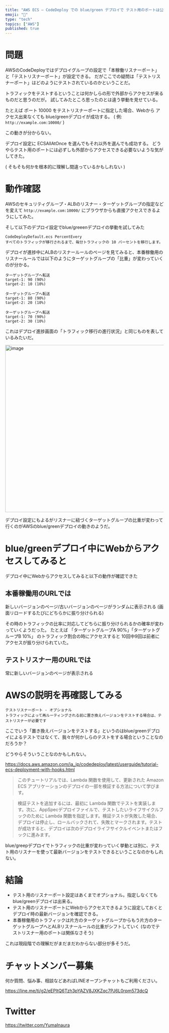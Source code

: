 ```yaml
---
title: "AWS ECS – CodeDeploy での blue/green デプロイで テスト用のポートは公開されていなくても良いのか？"
emoji: "🙆"
type: "tech"
topics: ["AWS"]
published: true
---
```

# 問題

AWSのCodeDeployではデプロイグループの設定で「本稼働リスナーポート」と「テストリスナーポート」が設定できる。
だがここでの疑問は「テストリスナーポート」はどのようにテストされているのかということだ。

トラフィックをテストするということは何かしらの形で外部からアクセスが来るものだと思うのだが。
試してみたところ思ったのとは違う挙動を見せている。

たとえば ポート 10000 をテストリスナーポートに指定した場合、Webから アクセス出来なくても blue/greenデプロイが成功する。
( 例: `http://example.com:10000/` )

この動きが分からない。

デプロイ設定に ECSAllAtOnce を選んでもそれ以外を選んでも成功する。
どうやらテスト用のポートには必ずしも外部からアクセスできる必要ないような気がしてきた。

( そもそも何かを根本的に理解し間違っているかもしれない )



<!--

すると ALBのリスナールール ( この例だと ` HTTPS:10000` )  で blue/greenデプロイのたびにリスナーに紐づくターゲットグループ(ターゲットグループへ転送)が変わるではないか。

どうやらちゃんと「付け替え」がおこなれているようだ

-->

# 動作確認

AWSのセキュリティグループ・ALBのリスナー・ターゲットグループの指定などを変えて `http://example.com:10000/` にブラウザからも直接アクセスできるようにしてみた。

そして以下のデプロイ設定でblue/greeenデプロイの挙動を試してみた

```
CodeDeployDefault.ecs PercentEvery
すべてのトラフィックが移行されるまで、毎分トラフィックの 10 パーセントを移行します。
```

デプロイが進捗中にALBのリスナールールのページを見てみると、本番稼働用のリスナールールでは以下のようにターゲットグループの「比重」が変わっていくのが分かる。

```
ターゲットグループへ転送
target-1: 90 (90%)
target-2: 10 (10%)
```

```
ターゲットグループへ転送
target-1: 80 (90%)
target-2: 20 (10%)
```


```
ターゲットグループへ転送
target-1: 70 (90%)
target-2: 30 (10%)
```

これはデプロイ進捗画面の「トラフィック移行の進行状況」と同じものを表しているみたいだ。

<img width="531" alt="image" src="https://github.com/YumaInaura/YumaInaura/assets/13635059/800c5e42-b0df-4dac-b203-5f3c09c24acc">

デプロイ設定にもよるがリスナーに紐づくターゲットグループの比重が変わって行くのがAWSのblue/greenデプロイの動きのようだ。

# blue/greenデプロイ中にWebからアクセスしてみると

デプロイ中にWebからアクセスしてみると以下の動作が確認できた

## 本番稼働用のURLでは

新しいバージョンのページ/古いバージョンのページがランダムに表示される
(画面リロードするたびにどちらかに振り分けられる)

その時のトラフィックの比率に対応してどちらに振り分けられるかの確率が変わっていくようだった。
たとえば 「ターゲットグループA 90%」「ターゲットグループB 10%」 のトラフィック割合の時にアクセスすると 10回中9回は前者にアクセスが振り分けられていた。

##  テストリスナー用のURLでは

常に新しいバージョンのページが表示される


# AWSの説明を再確認してみる


```
テストリスナーポート - オプショナル
トラフィックによって再ルーティングされる前に置き換えバージョンをテストする場合は、テストリスナーが必要です
```

ここでいう「置き換えバージョンをテストする」というのはblue/greenデプロイによるテストではなくて、我々が何かしらのテストをする場合ということなのだろうか？

どうやらそういうことなのかもしれない。

https://docs.aws.amazon.com/ja_jp/codedeploy/latest/userguide/tutorial-ecs-deployment-with-hooks.html

>このチュートリアルでは、Lambda 関数を使用して、更新された Amazon ECS アプリケーションのデプロイの一部を検証する方法について学びます。

>検証テストを追加するには、最初に Lambda 関数でテストを実装します。次に、AppSpecデプロイファイルで、テストしたいライフサイクルフックのために Lambda 関数を指定します。検証テストが失敗した場合、デプロイは停止し、ロールバックされて、失敗とマークされます。テストが成功すると、デプロイは次のデプロイライフサイクルイベントまたはフックに進みます。

blue/greepデプロイでトラフィックの比重が変わっていく挙動とは別に、テスト用のリスナーを使って最新バージョンをテストできるということなのかもしれない。


# 結論

- テスト用のリスナーポート設定はあくまでオプショナル。指定しなくてもblue/greenデプロイは出来る。
- テスト用のリスナーポートにWebからアクセスできるように設定しておくとデプロイ時の最新バージョンを確認できる。
- 本番稼働用のトラフィックは片方のターゲットグループからもう片方のターゲットグループへとALBリスナールールの比重がシフトしていく (なのでテストリスナー用のポートは関係なさそう)

これは現段階での理解だがまだまだわからない部分が多そうだ。


# チャットメンバー募集


何か質問、悩み事、相談などあればLINEオープンチャットもご利用ください。

https://line.me/ti/g2/eEPltQ6Tzh3pYAZV8JXKZqc7PJ6L0rpm573dcQ


# Twitter

https://twitter.com/YumaInaura
